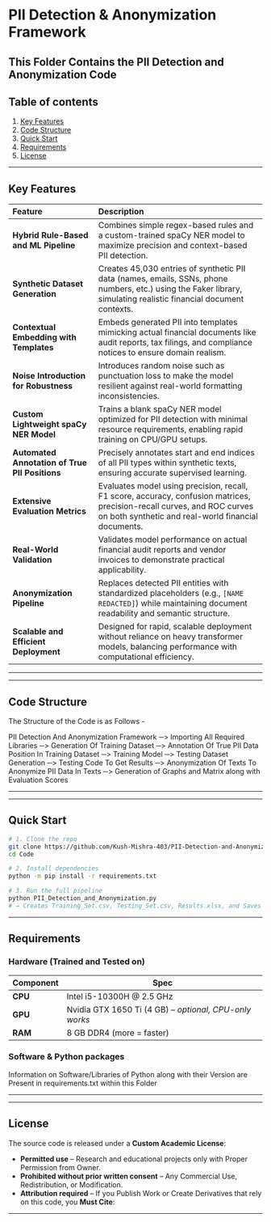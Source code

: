 # PII Detection & Anonymization Framework
This Folder Contains the PII Detection and Anonymization Code
---

## Table of contents
1. [Key Features](#key-Features)  
2. [Code Structure](#Code-Structure)  
3. [Quick Start](#Quick-Start)  
4. [Requirements](#Requirements)  
5. [License](#License)

---

## Key Features

| Feature | Description |
|:--------|:------------|
| **Hybrid Rule-Based and ML Pipeline** | Combines simple regex-based rules and a custom-trained spaCy NER model to maximize precision and context-based PII detection. |
| **Synthetic Dataset Generation** | Creates 45,030 entries of synthetic PII data (names, emails, SSNs, phone numbers, etc.) using the Faker library, simulating realistic financial document contexts. |
| **Contextual Embedding with Templates** | Embeds generated PII into templates mimicking actual financial documents like audit reports, tax filings, and compliance notices to ensure domain realism. |
| **Noise Introduction for Robustness** | Introduces random noise such as punctuation loss to make the model resilient against real-world formatting inconsistencies. |
| **Custom Lightweight spaCy NER Model** | Trains a blank spaCy NER model optimized for PII detection with minimal resource requirements, enabling rapid training on CPU/GPU setups. |
| **Automated Annotation of True PII Positions** | Precisely annotates start and end indices of all PII types within synthetic texts, ensuring accurate supervised learning. |
| **Extensive Evaluation Metrics** | Evaluates model using precision, recall, F1 score, accuracy, confusion matrices, precision-recall curves, and ROC curves on both synthetic and real-world financial documents. |
| **Real-World Validation** | Validates model performance on actual financial audit reports and vendor invoices to demonstrate practical applicability. |
| **Anonymization Pipeline** | Replaces detected PII entities with standardized placeholders (e.g., `[NAME REDACTED]`) while maintaining document readability and semantic structure. |
| **Scalable and Efficient Deployment** | Designed for rapid, scalable deployment without reliance on heavy transformer models, balancing performance with computational efficiency. |

---

---

## Code Structure

The Structure of the Code is as Follows - 

PII Detection And Anonymization Framework ─> Importing All Required Libraries ─> Generation Of Training Dataset ─> Annotation Of True PII Data Position In Training Dataset ─> Training Model ─> Testing Dataset Generation ─> Testing Code To Get Results ─> Anonymization Of Texts To Anonymize PII Data In Texts ─> Generation of Graphs and Matrix along with Evaluation Scores

---

---

## Quick Start
```bash
# 1. Clone the repo
git clone https://github.com/Kush-Mishra-403/PII-Detection-and-Anonymization.git
cd Code

# 2. Install dependencies
python -m pip install -r requirements.txt

# 3. Run the full pipeline
python PII_Detection_and_Anonymization.py
# → Creates Training_Set.csv, Testing_Set.csv, Results.xlsx, and Saves the model in /PII Model/
```
---

## Requirements

### Hardware (Trained and Tested on)

| Component | Spec |
|-----------|------|
| **CPU**   | Intel i5-10300H @ 2.5 GHz |
| **GPU**   | Nvidia GTX 1650 Ti (4 GB) – *optional, CPU-only works* |
| **RAM**   | 8 GB DDR4 (more = faster) |

### Software & Python packages
Information on Software/Libraries of Python along with their Version are Present in requirements.txt within this Folder

---

---

## License

The source code is released under a **Custom Academic License**:

* **Permitted use** – Research and educational projects only with Proper Permission from Owner.  
* **Prohibited without prior written consent** – Any Commercial Use, Redistribution, or Modification.  
* **Attribution required** – If you Publish Work or Create Derivatives that rely on this code, you **Must Cite**:

---
